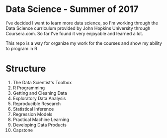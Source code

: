 # Data Science - Summer of 2017
I've decided I want to learn more data science, so I'm working through the Data Science curriculum provided by John Hopkins University through Coursera.com. So far I've found it very enjoyable and learned a lot.

This repo is a way for organize my work for the courses and show my ability to program in R

# Structure
1. The Data Scientist's Toolbox
2. R Programming
3. Getting and Cleaning Data
4. Exploratory Data Analysis
5. Reproducible Research
6. Statistical Inference
7. Regression Models
8. Practical Machine Learning
9. Developing Data Products
10. Capstone
